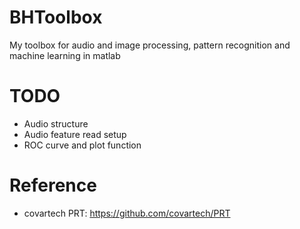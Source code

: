 # BHToolbox
My toolbox for audio and image processing, pattern recognition and machine learning in matlab

# TODO
  * Audio structure
  * Audio feature read setup
  * ROC curve and plot function

# Reference
  * covartech PRT: https://github.com/covartech/PRT